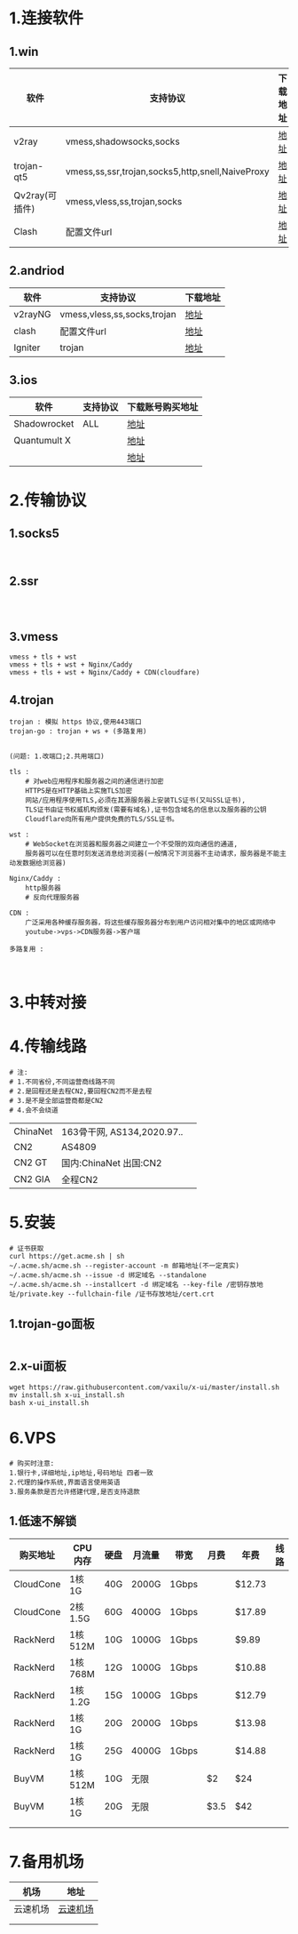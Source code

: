 

# 1.连接软件

## 1.win

| 软件           | 支持协议                                         | 下载地址 |
| -------------- | ------------------------------------------------ | -------- |
| v2ray          | vmess,shadowsocks,socks                          | [地址]() |
| trojan-qt5     | vmess,ss,ssr,trojan,socks5,http,snell,NaiveProxy | [地址]() |
| Qv2ray(可插件) | vmess,vless,ss,trojan,socks                      | [地址]() |
| Clash          | 配置文件url                                      | [地址]() |



## 2.andriod

| 软件    | 支持协议                    | 下载地址 |
| ------- | --------------------------- | -------- |
| v2rayNG | vmess,vless,ss,socks,trojan | [地址]() |
| clash   | 配置文件url                 | [地址]() |
| Igniter | trojan                      | [地址]() |



## 3.ios

| 软件         | 支持协议 | 下载账号购买地址 |
| ------------ | -------- | ---------------- |
| Shadowrocket | ALL      | [地址]()         |
| Quantumult X |          | [地址]()         |
|              |          | [地址]()         |





# 2.传输协议

## 1.socks5

```


```



## 2.ssr

```shell



```



## 3.vmess

```
vmess + tls + wst
vmess + tls + wst + Nginx/Caddy
vmess + tls + wst + Nginx/Caddy + CDN(cloudfare)

```



## 4.trojan

```shell
trojan : 模拟 https 协议,使用443端口  
trojan-go : trojan + ws + (多路复用)


(问题: 1.改端口;2.共用端口)
```



```shell
tls :
	# 对web应用程序和服务器之间的通信进行加密
	HTTPS是在HTTP基础上实施TLS加密
	网站/应用程序使用TLS,必须在其源服务器上安装TLS证书(又叫SSL证书),
	TLS证书由证书权威机构颁发(需要有域名),证书包含域名的信息以及服务器的公钥
	Cloudflare向所有用户提供免费的TLS/SSL证书。
    
wst : 
	# WebSocket在浏览器和服务器之间建立一个不受限的双向通信的通道,
	服务器可以在任意时刻发送消息给浏览器(一般情况下浏览器不主动请求，服务器是不能主动发数据给浏览器)
	
Nginx/Caddy :
    http服务器
    # 反向代理服务器
    
CDN :
	广泛采用各种缓存服务器，将这些缓存服务器分布到用户访问相对集中的地区或网络中
	youtube->vps->CDN服务器->客户端
	
多路复用 :



```



# 3.中转对接







# 4.传输线路

```shell
# 注: 
# 1.不同省份,不同运营商线路不同
# 2.是回程还是去程CN2,要回程CN2而不是去程
# 3.是不是全部运营商都是CN2
# 4.会不会绕道

```



|          |                              |      |
| -------- | ---------------------------- | ---- |
| ChinaNet | 163骨干网, AS134,2020.97.*.* |      |
| CN2      | AS4809                       |      |
| CN2 GT   | 国内:ChinaNet     出国:CN2   |      |
| CN2 GIA  | 全程CN2                      |      |







# 5.安装

```shell
# 证书获取
curl https://get.acme.sh | sh
~/.acme.sh/acme.sh --register-account -m 邮箱地址(不一定真实)
~/.acme.sh/acme.sh --issue -d 绑定域名 --standalone
~/.acme.sh/acme.sh --installcert -d 绑定域名 --key-file /密钥存放地址/private.key --fullchain-file /证书存放地址/cert.crt
```



## 1.trojan-go面板

```

```

## 2.x-ui面板

```
wget https://raw.githubusercontent.com/vaxilu/x-ui/master/install.sh
mv install.sh x-ui_install.sh
bash x-ui_install.sh

```



# 6.VPS

```shell
# 购买时注意:
1.银行卡,详细地址,ip地址,号码地址 四者一致
2.代理的操作系统,界面语言使用英语
3.服务条款是否允许搭建代理,是否支持退款
```



## 1.低速不解锁

| 购买地址  | CPU内存   | 硬盘 | 月流量 | 带宽  | 月费 | 年费   | 线路 |
| --------- | --------- | ---- | ------ | ----- | ---- | ------ | ---- |
| CloudCone | 1核  1G   | 40G  | 2000G  | 1Gbps |      | $12.73 |      |
| CloudCone | 2核  1.5G | 60G  | 4000G  | 1Gbps |      | $17.89 |      |
| RackNerd  | 1核  512M | 10G  | 1000G  | 1Gbps |      | $9.89  |      |
| RackNerd  | 1核  768M | 12G  | 1000G  | 1Gbps |      | $10.88 |      |
| RackNerd  | 1核  1.2G | 15G  | 1000G  | 1Gbps |      | $12.79 |      |
| RackNerd  | 1核  1G   | 20G  | 2000G  | 1Gbps |      | $13.98 |      |
| RackNerd  | 1核  1G   | 25G  | 4000G  | 1Gbps |      | $14.88 |      |
| BuyVM     | 1核  512M | 10G  | 无限   |       | $2   | $24    |      |
| BuyVM     | 1核  1G   | 20G  | 无限   |       | $3.5 | $42    |      |
|           |           |      |        |       |      |        |      |
|           |           |      |        |       |      |        |      |







# 7.备用机场

| 机场     | 地址                          |
| -------- | ----------------------------- |
| 云速机场 | [云速机场](https://yunsu.org) |
|          |                               |
|          |                               |





